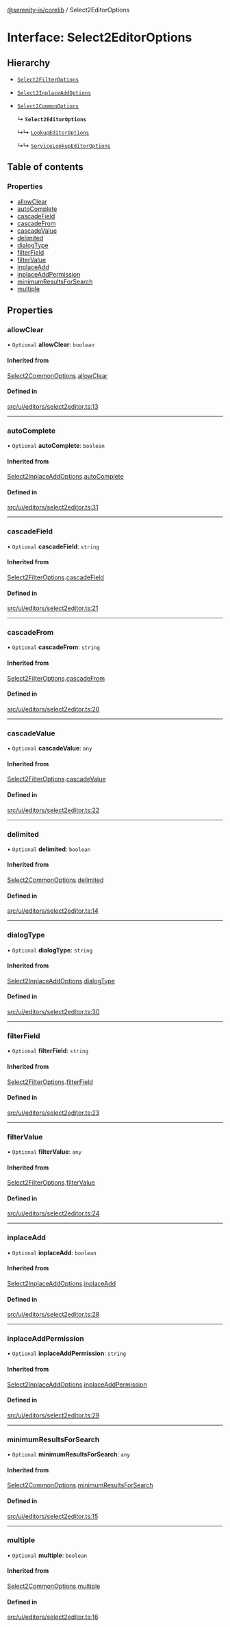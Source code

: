[@serenity-is/corelib](../README.md) / Select2EditorOptions

# Interface: Select2EditorOptions

## Hierarchy

- [`Select2FilterOptions`](Select2FilterOptions.md)

- [`Select2InplaceAddOptions`](Select2InplaceAddOptions.md)

- [`Select2CommonOptions`](Select2CommonOptions.md)

  ↳ **`Select2EditorOptions`**

  ↳↳ [`LookupEditorOptions`](LookupEditorOptions.md)

  ↳↳ [`ServiceLookupEditorOptions`](ServiceLookupEditorOptions.md)

## Table of contents

### Properties

- [allowClear](Select2EditorOptions.md#allowclear)
- [autoComplete](Select2EditorOptions.md#autocomplete)
- [cascadeField](Select2EditorOptions.md#cascadefield)
- [cascadeFrom](Select2EditorOptions.md#cascadefrom)
- [cascadeValue](Select2EditorOptions.md#cascadevalue)
- [delimited](Select2EditorOptions.md#delimited)
- [dialogType](Select2EditorOptions.md#dialogtype)
- [filterField](Select2EditorOptions.md#filterfield)
- [filterValue](Select2EditorOptions.md#filtervalue)
- [inplaceAdd](Select2EditorOptions.md#inplaceadd)
- [inplaceAddPermission](Select2EditorOptions.md#inplaceaddpermission)
- [minimumResultsForSearch](Select2EditorOptions.md#minimumresultsforsearch)
- [multiple](Select2EditorOptions.md#multiple)

## Properties

### allowClear

• `Optional` **allowClear**: `boolean`

#### Inherited from

[Select2CommonOptions](Select2CommonOptions.md).[allowClear](Select2CommonOptions.md#allowclear)

#### Defined in

[src/ui/editors/select2editor.ts:13](https://github.com/serenity-is/serenity/blob/master/packages/corelib/src/ui/editors/select2editor.ts#L13)

___

### autoComplete

• `Optional` **autoComplete**: `boolean`

#### Inherited from

[Select2InplaceAddOptions](Select2InplaceAddOptions.md).[autoComplete](Select2InplaceAddOptions.md#autocomplete)

#### Defined in

[src/ui/editors/select2editor.ts:31](https://github.com/serenity-is/serenity/blob/master/packages/corelib/src/ui/editors/select2editor.ts#L31)

___

### cascadeField

• `Optional` **cascadeField**: `string`

#### Inherited from

[Select2FilterOptions](Select2FilterOptions.md).[cascadeField](Select2FilterOptions.md#cascadefield)

#### Defined in

[src/ui/editors/select2editor.ts:21](https://github.com/serenity-is/serenity/blob/master/packages/corelib/src/ui/editors/select2editor.ts#L21)

___

### cascadeFrom

• `Optional` **cascadeFrom**: `string`

#### Inherited from

[Select2FilterOptions](Select2FilterOptions.md).[cascadeFrom](Select2FilterOptions.md#cascadefrom)

#### Defined in

[src/ui/editors/select2editor.ts:20](https://github.com/serenity-is/serenity/blob/master/packages/corelib/src/ui/editors/select2editor.ts#L20)

___

### cascadeValue

• `Optional` **cascadeValue**: `any`

#### Inherited from

[Select2FilterOptions](Select2FilterOptions.md).[cascadeValue](Select2FilterOptions.md#cascadevalue)

#### Defined in

[src/ui/editors/select2editor.ts:22](https://github.com/serenity-is/serenity/blob/master/packages/corelib/src/ui/editors/select2editor.ts#L22)

___

### delimited

• `Optional` **delimited**: `boolean`

#### Inherited from

[Select2CommonOptions](Select2CommonOptions.md).[delimited](Select2CommonOptions.md#delimited)

#### Defined in

[src/ui/editors/select2editor.ts:14](https://github.com/serenity-is/serenity/blob/master/packages/corelib/src/ui/editors/select2editor.ts#L14)

___

### dialogType

• `Optional` **dialogType**: `string`

#### Inherited from

[Select2InplaceAddOptions](Select2InplaceAddOptions.md).[dialogType](Select2InplaceAddOptions.md#dialogtype)

#### Defined in

[src/ui/editors/select2editor.ts:30](https://github.com/serenity-is/serenity/blob/master/packages/corelib/src/ui/editors/select2editor.ts#L30)

___

### filterField

• `Optional` **filterField**: `string`

#### Inherited from

[Select2FilterOptions](Select2FilterOptions.md).[filterField](Select2FilterOptions.md#filterfield)

#### Defined in

[src/ui/editors/select2editor.ts:23](https://github.com/serenity-is/serenity/blob/master/packages/corelib/src/ui/editors/select2editor.ts#L23)

___

### filterValue

• `Optional` **filterValue**: `any`

#### Inherited from

[Select2FilterOptions](Select2FilterOptions.md).[filterValue](Select2FilterOptions.md#filtervalue)

#### Defined in

[src/ui/editors/select2editor.ts:24](https://github.com/serenity-is/serenity/blob/master/packages/corelib/src/ui/editors/select2editor.ts#L24)

___

### inplaceAdd

• `Optional` **inplaceAdd**: `boolean`

#### Inherited from

[Select2InplaceAddOptions](Select2InplaceAddOptions.md).[inplaceAdd](Select2InplaceAddOptions.md#inplaceadd)

#### Defined in

[src/ui/editors/select2editor.ts:28](https://github.com/serenity-is/serenity/blob/master/packages/corelib/src/ui/editors/select2editor.ts#L28)

___

### inplaceAddPermission

• `Optional` **inplaceAddPermission**: `string`

#### Inherited from

[Select2InplaceAddOptions](Select2InplaceAddOptions.md).[inplaceAddPermission](Select2InplaceAddOptions.md#inplaceaddpermission)

#### Defined in

[src/ui/editors/select2editor.ts:29](https://github.com/serenity-is/serenity/blob/master/packages/corelib/src/ui/editors/select2editor.ts#L29)

___

### minimumResultsForSearch

• `Optional` **minimumResultsForSearch**: `any`

#### Inherited from

[Select2CommonOptions](Select2CommonOptions.md).[minimumResultsForSearch](Select2CommonOptions.md#minimumresultsforsearch)

#### Defined in

[src/ui/editors/select2editor.ts:15](https://github.com/serenity-is/serenity/blob/master/packages/corelib/src/ui/editors/select2editor.ts#L15)

___

### multiple

• `Optional` **multiple**: `boolean`

#### Inherited from

[Select2CommonOptions](Select2CommonOptions.md).[multiple](Select2CommonOptions.md#multiple)

#### Defined in

[src/ui/editors/select2editor.ts:16](https://github.com/serenity-is/serenity/blob/master/packages/corelib/src/ui/editors/select2editor.ts#L16)
